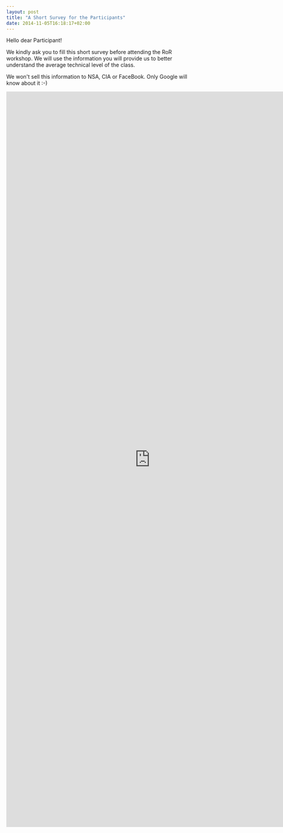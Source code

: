 ```yaml
---
layout: post
title: "A Short Survey for the Participants"
date: 2014-11-05T16:18:17+02:00
---
```


Hello dear Participant!

We kindly ask you to fill this short survey before attending the RoR workshop.
We will use the information you will provide us to better understand the average technical level of the class.

We won't sell this information to NSA, CIA or FaceBook. Only Google will know about it :-)

<iframe src="https://docs.google.com/forms/d/1zPMH4DcRkJEP5tCER8PHll9jmBWl2yIBP876VVWtyww/viewform?embedded=true" width="760" height="1941" frameborder="0" marginheight="0" marginwidth="0">Loading...</iframe>
